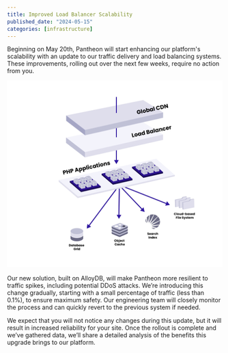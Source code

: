 ```yaml
---
title: Improved Load Balancer Scalability
published_date: "2024-05-15"
categories: [infrastructure]
---
```


Beginning on May 20th, Pantheon will start enhancing our platform's scalability with an update to our traffic delivery and load balancing systems. These improvements, rolling out over the next few weeks, require no action from you.

  ![The infrastructure that serves a CMS Site](../images/certification/study-guide-cms/architecture-diagrams/ArchitectureDiagrams-full.png)

Our new solution, built on AlloyDB, will make Pantheon more resilient to traffic spikes, including potential DDoS attacks. We’re introducing this change gradually, starting with a small percentage of traffic (less than 0.1%), to ensure maximum safety. Our engineering team will closely monitor the process and can quickly revert to the previous system if needed.

We expect that you will not notice any changes during this update, but it will result in increased reliability for your site. Once the rollout is complete and we’ve gathered data, we’ll share a detailed analysis of the benefits this upgrade brings to our platform.

